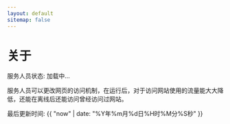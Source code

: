```yaml
---
layout: default
sitemap: false
---
```

# 关于

<p class="lend" id="version">服务人员状态: 加载中...</p>

服务人员可以更改网页的访问机制，在运行后，对于访问网站使用的流量能大大降低，还能在离线后还能访问曾经访问过网站。

<p class="lend">最后更新时间: {{ "now" | date: "%Y年%m月%d日%H时%M分%S秒" }}</p>

